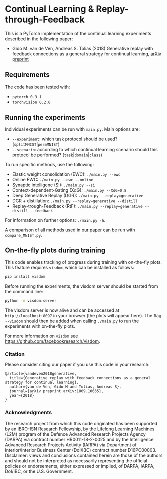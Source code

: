 # Continual Learning & Replay-through-Feedback
This is a PyTorch implementation of the continual learning experiments described in the following paper:
* Gido M. van de Ven, Andreas S. Tolias (2018) Generative replay with feedback connections as a general strategy 
for continual learning, [arXiv preprint](https://arxiv.org/abs/1809.10635)

## Requirements
The code has been tested with:
* `pytorch 0.3.1`
* `torchvision 0.2.0`

## Running the experiments
Individual experiments can be run with `main.py`. Main options are:
- `--experiment`: which task protocol should be used? (`splitMNIST`|`permMNIST`)
- `--scenario`: according to which continual learning scenario should this protocol be performed? (`task`|`domain`|`class`)

To run specific methods, use the following:
- Elastic weight consolidation (EWC): `./main.py --ewc`
- Online EWC:  `./main.py --ewc --online`
- Synaptic intelligenc (SI): `./main.py --si`
- Context-dependent-Gating (XdG): `./main.py --XdG=0.8`
- Deep Generative Replay (DGR): `./main.py --replay=generative`
- DGR + distillation: `./main.py --replay=generative --distill`
- Replay-trough-Feedback (RtF): `./main.py --replay=generative --distill --feedback`

For information on further options: `./main.py -h`.

A comparison of all methods used in [our paper](https://arxiv.org/abs/1809.10635) can be run with 
`compare_MNIST.py`.

## On-the-fly plots during training
This code enables tracking of progress during training with on-the-fly plots. This feature requires `visdom`, 
which can be installed as follows:
```bash
pip install visdom
```
Before running the experiments, the visdom server should be started from the command line:
```bash
python -m visdom.server
```
The visdom server is now alive and can be accessed at `http://localhost:8097` in your browser (the plots will appear
here). The flag `--visdom` should then be added when calling `./main.py` to run the experiments with on-the-fly plots.

For more information on `visdom` see <https://github.com/facebookresearch/visdom>.

### Citation
Please consider citing our paper if you use this code in your research:
```
@article{vandeven2018generative,
  title={Generative replay with feedback connections as a general strategy for continual learning},
  author={van de Ven, Gido M and Tolias, Andreas S},
  journal={arXiv preprint arXiv:1809.10635},
  year={2018}
}
```

### Acknowledgments
The research project from which this code originated has been supported by an IBRO-ISN Research Fellowship, by the 
Lifelong Learning Machines (L2M) program of the Defence Advanced Research Projects Agency (DARPA) via contract number 
HR0011-18-2-0025 and by the Intelligence Advanced Research Projects Activity (IARPA) via Department of 
Interior/Interior Business Center (DoI/IBC) contract number D16PC00003. Disclaimer: views and conclusions 
contained herein are those of the authors and should not be interpreted as necessarily representing the official
policies or endorsements, either expressed or implied, of DARPA, IARPA, DoI/IBC, or the U.S. Government.
